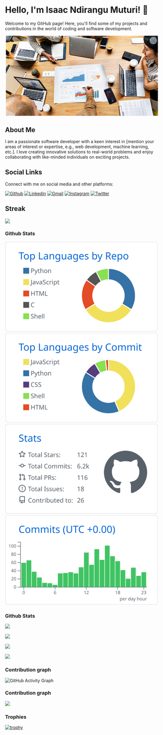 # Hello, I'm Isaac Ndirangu Muturi! 👋

Welcome to my GitHub page! Here, you'll find some of my projects and contributions in the world of coding and software development.

![Alt text](./image.png)

## About Me

I am a passionate software developer with a keen interest in [mention your areas of interest or expertise, e.g., web development, machine learning, etc.]. I love creating innovative solutions to real-world problems and enjoy collaborating with like-minded individuals on exciting projects.

## Social Links

Connect with me on social media and other platforms:

[![Github](https://img.shields.io/badge/Github-000000?&style=for-the-badge&logo=github&logoColor=white)](https://github.com/Isaac-Ndirangu-Muturi-749)
[![Linkedin](https://img.shields.io/badge/linkedin-%230077B5.svg?&style=for-the-badge&logo=linkedin&logoColor=white)](https://www.linkedin.com/in/isaac-muturi-3b6b2b237)
[![Gmail](https://img.shields.io/badge/gmail-D14836?&style=for-the-badge&logo=gmail&logoColor=white)](mailto:ndirangumuturi749@gmail.com)
[![Instagram](https://img.shields.io/badge/Instagram-E4405F?&style=for-the-badge&logo=instagram&logoColor=white)](https://www.instagram.com/isaacndirangumuturi/)
[![Twitter](https://img.shields.io/badge/Twitter-%231DA1F2?&style=for-the-badge&logo=twitter&logoColor=white)](https://twitter.com/NdiranguMuturi1?t=xXF2OKsqOUeb5J_4yysFKg&s=09)

<!-- Add any other social links or platforms you want to include -->

## Streak

<a href="https://github-readme-streak-stats.herokuapp.com/?user=Isaac-Ndirangu-Muturi-749">
  <img align="center" src="https://github-readme-streak-stats.herokuapp.com/?user=Isaac-Ndirangu-Muturi-749" />
</a>

### Github Stats

[![](https://raw.githubusercontent.com/Isaac-Ndirangu-Muturi-749/Isaac-Ndirangu-Muturi-749/main/profile-summary-card-output/github/1-repos-per-language.svg)](https://github.com/vn7n24fzkq/github-profile-summary-cards) [![](https://raw.githubusercontent.com/Isaac-Ndirangu-Muturi-749/Isaac-Ndirangu-Muturi-749/main/profile-summary-card-output/github/2-most-commit-language.svg)](https://github.com/vn7n24fzkq/github-profile-summary-cards)
[![](https://raw.githubusercontent.com/Isaac-Ndirangu-Muturi-749/Isaac-Ndirangu-Muturi-749/main/profile-summary-card-output/github/3-stats.svg)](https://github.com/vn7n24fzkq/github-profile-summary-cards) [![](https://raw.githubusercontent.com/Isaac-Ndirangu-Muturi-749/Isaac-Ndirangu-Muturi-749/main/profile-summary-card-output/github/4-productive-time.svg)](https://github.com/vn7n24fzkq/github-profile-summary-cards)


### Github Stats

![](http://my-git-hub-profile.vercel.app/api/cards/repos-per-language?username=Isaac-Ndirangu-Muturi-749&theme=default)

![](http://my-git-hub-profile.vercel.app/api/cards/most-commit-language?username=Isaac-Ndirangu-Muturi-749&theme=default)

![](http://my-git-hub-profile.vercel.app/api/cards/stats?username=Isaac-Ndirangu-Muturi-749&theme=default)

![](http://my-git-hub-profile.vercel.app/api/cards/productive-time?username=Isaac-Ndirangu-Muturi-749&theme=default&utcOffset=8)

### Contribution graph

![GitHub Activity Graph](https://activity-graph.herokuapp.com/graph?username=Isaac-Ndirangu-Muturi-749) 

### Contribution graph

![](http://my-git-hub-profile.vercel.app/api/cards/profile-details?username=Isaac-Ndirangu-Muturi-749&theme=default)


### Trophies

[![trophy](https://github-profile-trophy.vercel.app/?username=Isaac-Ndirangu-Muturi-749&column=7)](https://github.com/ryo-ma/github-profile-trophy)
